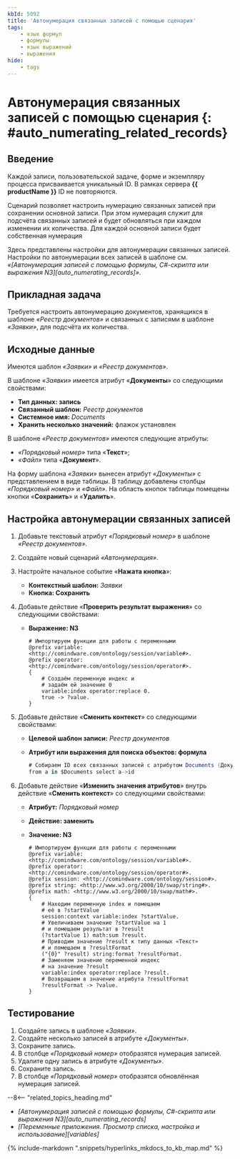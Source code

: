 ```yaml
---
kbId: 5092
title: 'Автонумерация связанных записей с помощью сценария'
tags:
    - язык формул
    - формулы
    - язык выражений
    - выражения
hide:
    - tags
---
```


# Автонумерация связанных записей с помощью сценария  {: #auto_numerating_related_records}

## Введение

Каждой записи, пользовательской задаче, форме и экземпляру процесса присваивается уникальный ID. В рамках сервера **{{ productName }}** ID не повторяются.

Сценарий позволяет настроить нумерацию связанных записей при сохранении основной записи. При этом нумерация служит для подсчёта связанных записей и будет обновляться при каждом изменении их количества. Для каждой основной записи будет собственная нумерация

Здесь представлены настройки для автонумерации связанных записей. Настройки по автонумерации всех записей в шаблоне см. _«[Автонумерация записей с помощью формулы, C#-скрипта или выражения N3][auto_numerating_records]»_.

## Прикладная задача

Требуется настроить автонумерацию документов, хранящихся в шаблоне _«Реестр документов»_ и связанных с записями в шаблоне _«Заявки»_, для подсчёта их количества.

## Исходные данные

Имеются шаблон _«Заявки»_ и _«Реестр документов»_.

В шаблоне _«Заявки»_ имеется атрибут «**Документы**» со следующими свойствами:

- **Тип данных: запись**
- **Связанный шаблон:** _Реестр документов_
- **Системное имя:** _Documents_
- **Хранить несколько значений:** флажок установлен

В шаблоне _«Реестр документов»_ имеются следующие атрибуты:

- _«Порядковый номер»_ типа «**Текст**»;
- _«Файл»_ типа «**Документ**».

На форму шаблона _«Заявки»_ вынесен атрибут _«Документы»_ с представлением в виде таблицы. В таблицу добавлены столбцы  _«Порядковый номер»_ и _«Файл»_. На область кнопок таблицы помещены кнопки «**Сохранить**» и «**Удалить**».

## Настройка автонумерации связанных записей

1. Добавьте текстовый атрибут _«Порядковый номер»_ в шаблоне _«Реестр документов»_.
2. Создайте новый сценарий _«Автонумерация»_.
3. Настройте начальное событие «**Нажата кнопка**»:

    - **Контекстный шаблон:** _Заявки_
    - **Кнопка: Сохранить**

4. Добавьте действие «**Проверить результат выражения**» со следующими свойствами:

    - **Выражение: N3**

        ``` turtle
        # Импортируем функции для работы с переменными
        @prefix variable: <http://comindware.com/ontology/session/variable#>.
        @prefix operator: <http://comindware.com/ontology/session/operator#>.
        {
            # Создаём переменную индекс и
            # задаём ей значение 0
            variable:index operator:replace 0.
            true -> ?value.
        }
        ```

5. Добавьте действие «**Сменить контекст**» со следующими свойствами:

    - **Целевой шаблон записи:** _Реестр документов_
    - **Атрибут или выражения для поиска объектов: формула**

        ``` cs
        # Собираем ID всех связанных записей с атрибутом Documents (Документы)
        from a in $Documents select a->id
        ```

6. Добавьте действие «**Изменить значения атрибутов**» внутрь действие «**Сменить контекст**» со следующими свойствами:

    - **Атрибут:** _Порядковый номер_
    - **Действие: заменить**
    - **Значение: N3**

        ``` turtle
        # Импортируем функции для работы с переменными
        @prefix variable: <http://comindware.com/ontology/session/variable#>.
        @prefix operator: <http://comindware.com/ontology/session/operator#>.
        @prefix session: <http://comindware.com/ontology/session#>.
        @prefix string: <http://www.w3.org/2000/10/swap/string#>.
        @prefix math: <http://www.w3.org/2000/10/swap/math#>.
        {
            # Находим переменную index и помещаем
            # её в ?startValue
            session:context variable:index ?startValue.
            # Увеличиваем значение ?startValue на 1
            # и помещаем результат в ?result
            (?startValue 1) math:sum ?result.
            # Приводим значение ?result к типу данных «Текст»
            # и помещаем в ?resultFormat
            ("{0}" ?result) string:format ?resultFormat.
            # Заменяем значение переменной индекс
            # на значение ?result
            variable:index operator:replace ?result.
            # Возвращаем в значение атрибута ?resultFormat
            ?resultFormat -> ?value.
        }
        ```

## Тестирование

1. Создайте запись в шаблоне _«Заявки»_.
2. Создайте несколько записей в атрибуте _«Документы»_.
3. Сохраните запись.
4. В столбце _«Порядковый номер»_ отобразятся нумерация записей.
5. Удалите одну запись в атрибуте _«Документы»_.
6. Сохраните запись.
7. В столбце _«Порядковый номер»_ отобразятся обновлённая нумерация записей.

<div class="relatedTopics" markdown="block">

--8<-- "related_topics_heading.md"

- _[Автонумерация записей с помощью формулы, C#-скрипта или выражения N3][auto_numerating_records]_
- _[Переменные приложения. Просмотр списка, настройка и использование][variables]_

</div>

{%
include-markdown ".snippets/hyperlinks_mkdocs_to_kb_map.md"
%}